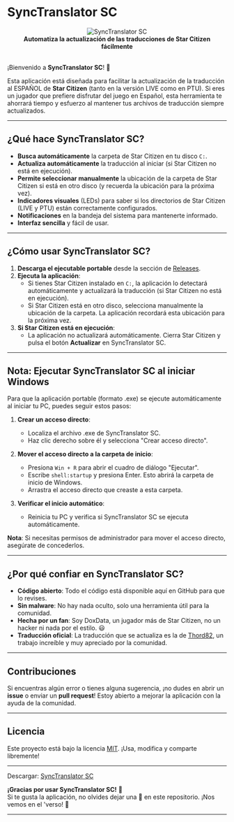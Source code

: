 
# SyncTranslator SC

<div align="center">
  <img src="https://github.com/user-attachments/assets/f0a71d26-1434-4fcf-b95b-5f9bd004ab92" alt="SyncTranslator SC">
</div>
<div align="center">
  <strong>Automatiza la actualización de las traducciones de Star Citizen fácilmente</strong>
</div>

<br>

¡Bienvenido a **SyncTranslator SC**! 🌌

Esta aplicación está diseñada para facilitar la actualización de la traducción al ESPAÑOL de **Star Citizen** (tanto en la versión LIVE como en PTU). Si eres un jugador que prefiere disfrutar del juego en Español, esta herramienta te ahorrará tiempo y esfuerzo al mantener tus archivos de traducción siempre actualizados.

---

## ¿Qué hace SyncTranslator SC?

- **Busca automáticamente** la carpeta de Star Citizen en tu disco `C:`.
- **Actualiza automáticamente** la traducción al iniciar (si Star Citizen no está en ejecución).
- **Permite seleccionar manualmente** la ubicación de la carpeta de Star Citizen si está en otro disco (y recuerda la ubicación para la próxima vez).
- **Indicadores visuales** (LEDs) para saber si los directorios de Star Citizen (LIVE y PTU) están correctamente configurados.
- **Notificaciones** en la bandeja del sistema para mantenerte informado.
- **Interfaz sencilla** y fácil de usar.

---

## ¿Cómo usar SyncTranslator SC?

1. **Descarga el ejecutable portable** desde la sección de [Releases]([https://github.com/DoxData/SyncTranslator_SC/releases](https://github.com/DoxData/Star-Citizen-TRADUCTOR-automatico-SyncTranslator-SC/releases/tag/SyncTranslatorSC.v1)).
2. **Ejecuta la aplicación**:
   - Si tienes Star Citizen instalado en `C:`, la aplicación lo detectará automáticamente y actualizará la traducción (si Star Citizen no está en ejecución).
   - Si Star Citizen está en otro disco, selecciona manualmente la ubicación de la carpeta. La aplicación recordará esta ubicación para la próxima vez.
3. **Si Star Citizen está en ejecución**:
   - La aplicación no actualizará automáticamente. Cierra Star Citizen y pulsa el botón **Actualizar** en SyncTranslator SC.

---

## Nota: Ejecutar SyncTranslator SC al iniciar Windows

Para que la aplicación portable (formato .exe) se ejecute automáticamente al iniciar tu PC, puedes seguir estos pasos:

1. **Crear un acceso directo**:
   - Localiza el archivo .exe de SyncTranslator SC.
   - Haz clic derecho sobre él y selecciona "Crear acceso directo".

2. **Mover el acceso directo a la carpeta de inicio**:
   - Presiona `Win + R` para abrir el cuadro de diálogo "Ejecutar".
   - Escribe `shell:startup` y presiona Enter. Esto abrirá la carpeta de inicio de Windows.
   - Arrastra el acceso directo que creaste a esta carpeta.

3. **Verificar el inicio automático**:
   - Reinicia tu PC y verifica si SyncTranslator SC se ejecuta automáticamente.

**Nota**: Si necesitas permisos de administrador para mover el acceso directo, asegúrate de concederlos.

---

## ¿Por qué confiar en SyncTranslator SC?

- **Código abierto**: Todo el código está disponible aquí en GitHub para que lo revises.
- **Sin malware**: No hay nada oculto, solo una herramienta útil para la comunidad.
- **Hecha por un fan**: Soy DoxData, un jugador más de Star Citizen, no un hacker ni nada por el estilo. 😃
- **Traducción oficial**: La traducción que se actualiza es la de [Thord82](https://github.com/Thord82/Star_citizen_ES), un trabajo increíble y muy apreciado por la comunidad.

---

## Contribuciones

Si encuentras algún error o tienes alguna sugerencia, ¡no dudes en abrir un **issue** o enviar un **pull request**! Estoy abierto a mejorar la aplicación con la ayuda de la comunidad.

---

## Licencia

Este proyecto está bajo la licencia [MIT](LICENSE). ¡Usa, modifica y comparte libremente!

---

Descargar: [SyncTranslator SC](https://github.com/DoxData/Star-Citizen-TRADUCTOR-automatico-SyncTranslator-SC/releases/download/SyncTranslatorSC.v1/SyncTranslator.SC.zip)

**¡Gracias por usar SyncTranslator SC!** 🚀  
Si te gusta la aplicación, no olvides dejar una 🌟 en este repositorio. ¡Nos vemos en el 'verso! 🌌

---
